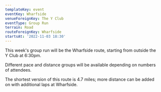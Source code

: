 ```yaml
---
templateKey: event
eventKey: Wharfside
venueForeignKey: The Y Club
eventType: Group Run
terrain: Road
routeForeignKey: Wharfside
startsAt: '2022-11-03 18:30'
---
```

This week's group run will be the Wharfside route,
starting from outside the Y Club at 6:30pm.

Different pace and distance groups will be available depending on
numbers of attendees.

The shortest version of this route is 4.7 miles; more distance can be added on
with additional laps at Wharfside.
